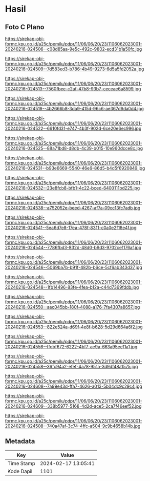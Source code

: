 # Hasil

## Foto C Plano

https://sirekap-obj-formc.kpu.go.id/a25c/pemilu/pdpr/11/06/06/20/23/1106062023001-20240216-024506--c08d85aa-9e5c-492c-9802-ecd31b1a50fc.jpg

https://sirekap-obj-formc.kpu.go.id/a25c/pemilu/pdpr/11/06/06/20/23/1106062023001-20240216-024509--7d583ed3-b786-4b49-9273-6d5a5fd2052a.jpg

https://sirekap-obj-formc.kpu.go.id/a25c/pemilu/pdpr/11/06/06/20/23/1106062023001-20240216-024513--7560fbee-c2af-47b8-93b7-ceceae6a8599.jpg

https://sirekap-obj-formc.kpu.go.id/a25c/pemilu/pdpr/11/06/06/20/23/1106062023001-20240216-024519--4b2666b8-3da9-415d-96c6-ae367d9da0d4.jpg

https://sirekap-obj-formc.kpu.go.id/a25c/pemilu/pdpr/11/06/06/20/23/1106062023001-20240216-024522--6610fd31-e747-4b3f-902d-6ce20e6ec996.jpg

https://sirekap-obj-formc.kpu.go.id/a25c/pemilu/pdpr/11/06/06/20/23/1106062023001-20240216-024525--88a71bd8-d8db-4c39-b015-10e960dcce8c.jpg

https://sirekap-obj-formc.kpu.go.id/a25c/pemilu/pdpr/11/06/06/20/23/1106062023001-20240216-024531--b93e6669-5540-46e6-86d5-b4d5f6920849.jpg

https://sirekap-obj-formc.kpu.go.id/a25c/pemilu/pdpr/11/06/06/20/23/1106062023001-20240216-024532--23e8fcb8-bfb1-4c22-bced-6400111bd225.jpg

https://sirekap-obj-formc.kpu.go.id/a25c/pemilu/pdpr/11/06/06/20/23/1106062023001-20240216-024538--a752052e-beed-4267-af7a-09cc13fc7adb.jpg

https://sirekap-obj-formc.kpu.go.id/a25c/pemilu/pdpr/11/06/06/20/23/1106062023001-20240216-024541--5ea6d7e8-17ea-478f-8311-c0a0e2f18e4f.jpg

https://sirekap-obj-formc.kpu.go.id/a25c/pemilu/pdpr/11/06/06/20/23/1106062023001-20240216-024544--7786fbd3-832d-48d0-b9d3-9702ce1176af.jpg

https://sirekap-obj-formc.kpu.go.id/a25c/pemilu/pdpr/11/06/06/20/23/1106062023001-20240216-024546--5069ba7b-b91f-482b-b6ce-5cf6ab343d37.jpg

https://sirekap-obj-formc.kpu.go.id/a25c/pemilu/pdpr/11/06/06/20/23/1106062023001-20240216-024548--1fb14496-83fe-4fea-b12a-c44d7369fddb.jpg

https://sirekap-obj-formc.kpu.go.id/a25c/pemilu/pdpr/11/06/06/20/23/1106062023001-20240216-024550--aac045bb-180f-4088-a176-7fa4307a8657.jpg

https://sirekap-obj-formc.kpu.go.id/a25c/pemilu/pdpr/11/06/06/20/23/1106062023001-20240216-024553--822e524a-d69f-4e8f-b628-5d29d664a6f2.jpg

https://sirekap-obj-formc.kpu.go.id/a25c/pemilu/pdpr/11/06/06/20/23/1106062023001-20240216-024556--ffdbf672-6222-4bf7-ae9a-663a95ee11a1.jpg

https://sirekap-obj-formc.kpu.go.id/a25c/pemilu/pdpr/11/06/06/20/23/1106062023001-20240216-024558--36fc94a2-efef-4a78-951a-3d9df48a1575.jpg

https://sirekap-obj-formc.kpu.go.id/a25c/pemilu/pdpr/11/06/06/20/23/1106062023001-20240216-024608--7a99e43d-ffa7-4626-a013-5b04dc9c29c4.jpg

https://sirekap-obj-formc.kpu.go.id/a25c/pemilu/pdpr/11/06/06/20/23/1106062023001-20240216-024609--338b5977-5168-4d2d-ace5-2ca7f46eef52.jpg

https://sirekap-obj-formc.kpu.go.id/a25c/pemilu/pdpr/11/06/06/20/23/1106062023001-20240216-024508--740a47af-3c74-4ffc-a504-9c9b4658b14b.jpg


## Metadata

| Key        | Value               |
| ---------- | ------------------- |
| Time Stamp | 2024-02-17 13:05:41 |
| Kode Dapil | 1101                |



